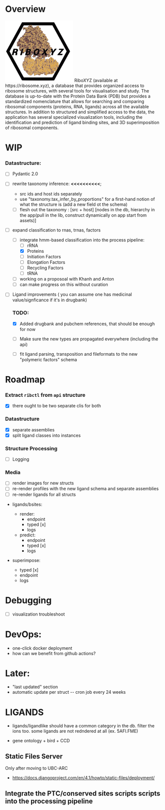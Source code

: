  # Overview

<img src="./ray-logo-transp.png" height="200" width="220" >
RiboXYZ (available at https://ribosome.xyz), a database that provides organized access to ribosome structures, with several tools for visualisation and study. The database is up-to-date with the Protein Data Bank (PDB) but provides a standardized nomenclature that allows for searching and comparing ribosomal components (proteins, RNA, ligands) across all the available structures. In addition to structured and simplified access to the data, the application has several specialized visualization tools, including the identification and prediction of ligand binding sites, and 3D superimposition of ribosomal components.




# WIP

### Datastructure:

- [ ] Pydantic 2.0

- [ ] rewrite taxonomy inference: **<<<<<<<<<<**;
    - src ids and host ids separately
    - use "taxonomy.tax_infer_by_proportions" for a first-hand notion of what the structure is (add a new field ot the schema)
    - [ ] flesh out the taxonomy : [src + host] [nodes in the db, hierarchy in the app(pull in the lib, construct dynamically on app start from assets)]

- [ ] expand classification to rnas, trnas, factors
    - [ ] integrate hmm-based classification into the process pipeline:
        - [ ] rRNA
        - [x] Proteins
        - [ ] Initiation Factors
        - [ ] Elongation Factors
        - [ ] Recycling Factors
        - [ ] tRNA

    - [ ] working on a proposoal with Khanh and Anton
    - [ ] can make progress on this without curation

- [ ] Ligand improvements ( you can assume one has medicinal value/signficance if it's in drugbank)
    ### TODO:
    - [x] Added drugbank and pubchem references, that should be enough for now
    - [ ] Make sure the new types are propagated everywhere (including the api)
    - [ ] fit ligand parsing, transposition and fileformats to the new "polymeric factors" schema



# Roadmap

### Extract `ribctl` from `api` structure

- [x]  there ought to be two separate clis for both

### Datastructure

- [x] separate assemblies
- [x] split ligand classes into instances

### Structure Processing

- [ ] Logging


### Media

- [ ] render images for new structs
- [ ] re-render profiles with the new ligand schema and separate assemblies
- [ ] re-render ligands for all structs

- ligands/bsites:
    - render:
        - endpoint
        - typed [x]
        - logs
    - predict:
        - endpoint
        - typed [x]
        - logs

- superimpose:
    - typed [x]
    - endpoint
    - logs

# Debugging

- [ ] visualization troubleshoot

# DevOps:

- one-click docker deployment
- how can we benefit from github actions?

# Later:

- "last updated" section
- automatic update per struct -- cron job every 24 weeks


# LIGANDS

- ligands/ligandlike should have a common category in the db. filter the ions too. some ligands are not redndered at all (ex. 5AFI.FME)

- gene ontology + bird + CCD


## Static Files Server

Only after moving to UBC-ARC

- https://docs.djangoproject.com/en/4.1/howto/static-files/deployment/


## Integrate the PTC/conserved sites scripts scripts into the processing pipeline

